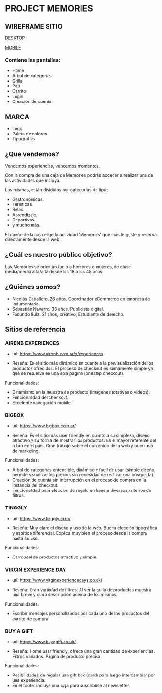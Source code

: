 # PROJECT MEMORIES

## WIREFRAME SITIO

[DESKTOP](https://www.figma.com/proto/sbirSeKRWcFU57mv2KtLLE/wireframe-memories-desktop?node-id=22%3A15&scaling=min-zoom)

[MOBILE](https://www.figma.com/proto/a6F1mIfOrGNHtA70MWuEJP/wireframe-memories-mobile?node-id=64%3A6&scaling=scale-down)

### Contiene las pantallas:

* Home
* Árbol de categorías
* Grilla
* Pdp
* Carrito
* Login
* Creación de cuenta

## MARCA

* Logo
* Paleta de colores
* Tipografías


## ¿Qué vendemos?

Vendemos experiencias, vendemos momentos.

Con la compra de una caja de Memories podrás acceder a realizar una de las actividades que incluya.

Las mismas, están divididas por categorías de tipo;

* Gastronómicas.
* Turísticas.
* Relax.
* Aprendizaje.
* Deportivas.
* y mucho más. 

El dueño de la caja elige la actividad 'Memories' que más le guste y reserva directamente desde la web.

## ¿Cuál es nuestro público objetivo?

Las Memories se orientan tanto a hombres o mujeres, de clase media/media alta/alta desde los 18 a los 45 años. 

## ¿Quiénes somos? 

* Nicolás Caballero. 26 años. Coordinador eCommerce en empresa de Indumentaria.
* Sebastián Navarro. 33 años. Publicista digital.
* Facundo Ruiz. 21 años, creativo, Estudiante de derecho.

## Sitios de referencia

### AIRBNB EXPERIENCES

* url: https://www.airbnb.com.ar/s/experiences

* Reseña: Es el sitio más dinámico en cuanto a la previsualización de los productos ofrecidos. El proceso de checkout es sumamente simple ya que se resuelve en una sola página (onestep checkout).

Funcionalidades:
* Dinamismo en la muestra de producto (imágenes rotativas o videos). 
* Funcionalidad del checkout.
* Excelente navegación mobile.

### BIGBOX

* url: https://www.bigbox.com.ar/

* Reseña: Es el sitio más user friendly en cuanto a su simpleza, diseño atractivo y su forma de mostrar los productos. Es el mayor referente del rubro en el país. Gran trabajo sobre el contenido de la web y buen uso de marketing.

Funcionalidades: 
* Árbol de categorías entendible, dinámico y facil de usar (simple diseño, permite visualizar los precios sin necesidad de realizar una búsqueda). 
* Creación de cuenta sin interrupción en el proceso de compra en la instancia del checkout.
* Funcionalidad para elección de regalo en base a diversos criterios de filtros.

### TINGGLY

* url: https://www.tinggly.com/

* Reseña: Muy claro el diseño y uso de la web. Buena elección tipográfica y estética diferencial. Explica muy bien el proceso desde la compra hasta su uso.

Funcionalidades:
* Carrousel de productos atractivo y simple. 

### VIRGIN EXPERIENCE DAY

* url: https://www.virginexperiencedays.co.uk/

* Reseña: Gran variedad de filtros. Al ver la grilla de productos muestra una breve y clara descripción acerca de los mismos.

Funcionalidades:
* Escribir mensajes personalizados por cada uno de los productos del carrito de compra.

### BUY A GIFT

* url: https://www.buyagift.co.uk/

* Reseña: Home user friendly, ofrece una gran cantidad de experiencias. Filtros variados. Página de producto precisa.

Funcionalidades:
* Posibilidades de regalar una gift box (card) para luego intercambiar por una experiencia. 
* En el footer incluye una caja para suscribirse al newsletter.